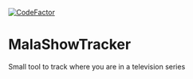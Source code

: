 [![CodeFactor](https://www.codefactor.io/repository/github/vallieremagic/malashowtracker/badge)](https://www.codefactor.io/repository/github/vallieremagic/malashowtracker)
# MalaShowTracker
Small tool to track where you are in a television series
